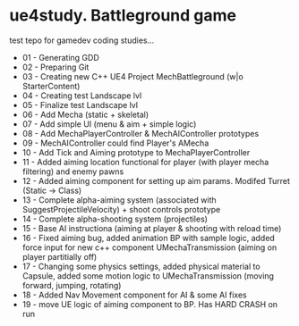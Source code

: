 # ue4study. Battleground game
test tepo for gamedev coding studies...

* 01 - Generating GDD
* 02 - Preparing Git
* 03 - Creating new C++ UE4 Project MechBattleground (w|o StarterContent)
* 04 - Creating test Landscape lvl
* 05 - Finalize test Landscape lvl
* 06 - Add Mecha (static + skeletal)
* 07 - Add simple UI (menu & aim + simple logic)
* 08 - Add MechaPlayerController & MechAIController prototypes
* 09 - MechAIController could find Player's AMecha
* 10 - Add Tick and Aiming prototype to MechaPlayerController
* 11 - Added aiming location functional for player (with player mecha filtering) and enemy pawns
* 12 - Added aiming component for setting up aim params. Modifed Turret (Static -> Class)
* 13 - Complete alpha-aiming system (associated with SuggestProjectileVelocity) + shoot controls prototype
* 14 - Complete alpha-shooting system (projectiles)
* 15 - Base AI instructiona (aiming at player & shooting with reload time)
* 16 - Fixed aiming bug, added animation BP with sample logic, added force input for new c++ component UMechaTransmission (aiming on player partitially off)
* 17 - Changing some physics settings, added physical material to Capsule, added some motion logic to UMechaTransmission (moving forward, jumping, rotating)
* 18 - Added Nav Movement component for AI & some AI fixes
* 19 - move UE logic of aiming component to BP. Has HARD CRASH on run